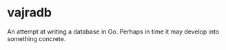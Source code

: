 # vajradb
An attempt at writing a database in Go. Perhaps in time it may develop into something concrete.
